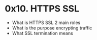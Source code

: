 # 0x10. HTTPS SSL
- What is HTTPS SSL 2 main roles
- What is the purpose encrypting traffic
- What SSL termination means
